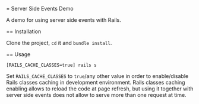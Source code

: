 = Server Side Events Demo

A demo for using server side events with Rails.

== Installation

Clone the project, `cd` it and `bundle install`.

== Usage

`[RAILS_CACHE_CLASSES=true] rails s`

Set `RAILS_CACHE_CLASSES` to `true`/any other value in order to enable/disable Rails classes caching in development environment. Rails classes caching enabling allows to reload the code at page refresh, but using it together with server side events does not allow to serve more than one request at time.